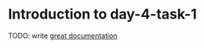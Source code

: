 # Introduction to day-4-task-1

TODO: write [great documentation](http://jacobian.org/writing/what-to-write/)
